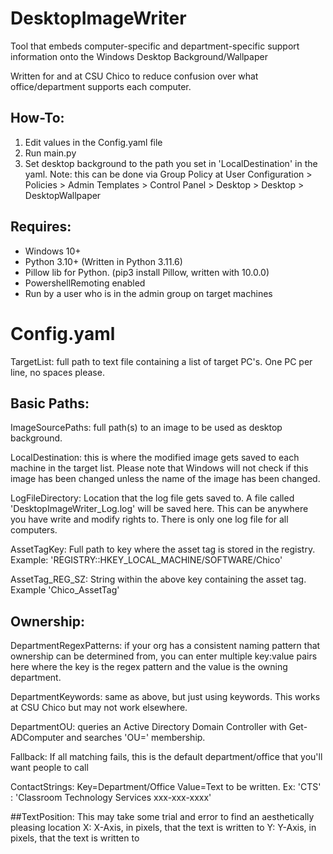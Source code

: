# DesktopImageWriter
Tool that embeds computer-specific and department-specific support information onto the Windows Desktop Background/Wallpaper

Written for and at CSU Chico to reduce confusion over what office/department supports each computer.

## How-To:
1. Edit values in the Config.yaml file
2. Run main.py
3. Set desktop background to the path you set in 'LocalDestination' in the yaml.
    Note: this can be done via Group Policy at User Configuration > Policies > Admin Templates > Control Panel > Desktop > Desktop > DesktopWallpaper

## Requires:
- Windows 10+
- Python 3.10+ (Written in Python 3.11.6)
- Pillow lib for Python.  (pip3 install Pillow, written with 10.0.0)
- PowershellRemoting enabled
- Run by a user who is in the admin group on target machines

# Config.yaml
TargetList: full path to text file containing a list of target PC's.  One PC per line, no spaces please.

## Basic Paths:
  ImageSourcePaths: full path(s) to an image to be used as desktop background.
  
  LocalDestination: this is where the modified image gets saved to each machine in the target list.  Please note that Windows will not check if this image has been changed unless the name of the image has been changed.

  LogFileDirectory: Location that the log file gets saved to.  A file called 'DesktopImageWriter_Log.log' will be saved here.  This can be anywhere you have write and modify rights to.  There is only one log file for all computers.

  AssetTagKey: Full path to key where the asset tag is stored in the registry.  Example: 'REGISTRY::HKEY_LOCAL_MACHINE/SOFTWARE/Chico'

  AssetTag_REG_SZ: String within the above key containing the asset tag.  Example 'Chico_AssetTag'

  
## Ownership:
  DepartmentRegexPatterns: if your org has a consistent naming pattern that ownership can be determined from, you can enter multiple key:value pairs here where the key is the regex pattern and the value is the owning department.

  DepartmentKeywords: same as above, but just using keywords.  This works at CSU Chico but may not work elsewhere.

  DepartmentOU: queries an Active Directory Domain Controller with Get-ADComputer and searches 'OU=' membership.

  Fallback: If all matching fails, this is the default department/office that you'll want people to call

  ContactStrings:  Key=Department/Office Value=Text to be written.  Ex: 'CTS' : 'Classroom Technology Services xxx-xxx-xxxx'

##TextPosition: This may take some trial and error to find an aesthetically pleasing location
  X: X-Axis, in pixels, that the text is written to
  Y: Y-Axis, in pixels, that the text is written to

  

  
